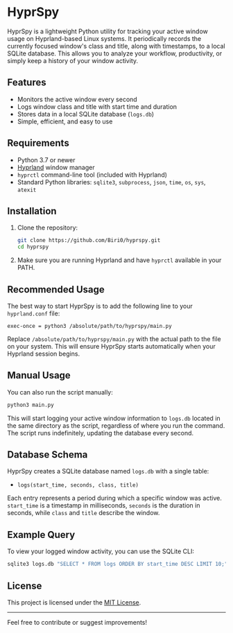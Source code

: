 # HyprSpy

HyprSpy is a lightweight Python utility for tracking your active window usage on Hyprland-based Linux systems. It periodically records the currently focused window's class and title, along with timestamps, to a local SQLite database. This allows you to analyze your workflow, productivity, or simply keep a history of your window activity.

## Features

- Monitors the active window every second
- Logs window class and title with start time and duration
- Stores data in a local SQLite database (`logs.db`)
- Simple, efficient, and easy to use

## Requirements

- Python 3.7 or newer
- [Hyprland](https://github.com/hyprwm/Hyprland) window manager
- `hyprctl` command-line tool (included with Hyprland)
- Standard Python libraries: `sqlite3`, `subprocess`, `json`, `time`, `os`, `sys`, `atexit`

## Installation

1. Clone the repository:
    ```bash
    git clone https://github.com/Biri0/hyprspy.git
    cd hyprspy
    ```

2. Make sure you are running Hyprland and have `hyprctl` available in your PATH.

## Recommended Usage

The best way to start HyprSpy is to add the following line to your `hyprland.conf` file:
```
exec-once = python3 /absolute/path/to/hyprspy/main.py
```
Replace `/absolute/path/to/hyprspy/main.py` with the actual path to the file on your system. This will ensure HyprSpy starts automatically when your Hyprland session begins.

## Manual Usage

You can also run the script manually:
```bash
python3 main.py
```
This will start logging your active window information to `logs.db` located in the same directory as the script, regardless of where you run the command. The script runs indefinitely, updating the database every second.

## Database Schema

HyprSpy creates a SQLite database named `logs.db` with a single table:

- `logs(start_time, seconds, class, title)`

Each entry represents a period during which a specific window was active. `start_time` is a timestamp in milliseconds, `seconds` is the duration in seconds, while `class` and `title` describe the window.

## Example Query

To view your logged window activity, you can use the SQLite CLI:
```bash
sqlite3 logs.db "SELECT * FROM logs ORDER BY start_time DESC LIMIT 10;"
```

## License

This project is licensed under the [MIT License](LICENSE).

---

Feel free to contribute or suggest improvements!
